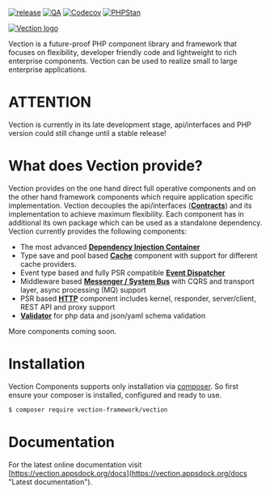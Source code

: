 [![release](https://img.shields.io/github/v/release/Vection-Framework/Vection?include_prereleases&style=for-the-badge)](https://img.shields.io/github/v/release/Vection-Framework/Vection?include_prereleases)
[![QA](https://img.shields.io/github/workflow/status/Vection-Framework/Vection/QA?label=QA&style=for-the-badge)](https://github.com/Vection-Framework/Vection/actions)
[![Codecov](https://img.shields.io/codecov/c/github/Vection-Framework/Vection?style=for-the-badge)](https://codecov.io/gh/Vection-Framework/Vection)
[![PHPStan](https://img.shields.io/badge/PHPStan-level%205-blueviolet.svg?style=for-the-badge)](https://phpstan.org)

[![Vection logo](https://vection.appsdock.org/vection-framework.png)](https://vection.appsdock.org)

Vection is a future-proof PHP component library and framework that focuses on flexibility, developer friendly code and lightweight to rich enterprise components. Vection can be used to realize small to large enterprise applications.

# ATTENTION

Vection is currently in its late development stage, api/interfaces and PHP version could still change until a stable release!

# What does Vection provide?

Vection provides on the one hand direct full operative components and on the other hand framework components which require application specific implementation. 
Vection decouples the api/interfaces (**[Contracts](https://github.com/Vection-Framework/Contracts)**) 
and its implementation to achieve maximum flexibility. Each component has in additional its own package which can be used as a standalone dependency. Vection currently provides the following components:

* The most advanced **[Dependency Injection Container](https://github.com/Vection-Framework/DI-Container)**
* Type save and pool based **[Cache](https://github.com/Vection-Framework/Cache)** component with support 
  for different cache providers.
* Event type based and fully PSR compatible **[Event Dispatcher](https://github.com/Vection-Framework/Event)**
* Middleware based **[Messenger / System Bus](https://github.com/Vection-Framework/Messenger)** with CQRS 
  and transport layer, async processing (MQ) support
* PSR based **[HTTP](https://github.com/Vection-Framework/Http)** component includes kernel, responder, 
  server/client, REST API and proxy support
* **[Validator](https://github.com/Vection-Framework/Validator)** for php data and json/yaml schema validation

More components coming soon.

# Installation

Vection Components supports only installation via [composer](https://getcomposer.org). So first ensure your composer is installed, configured and ready to use.

~~~bash
$ composer require vection-framework/vection
~~~

# Documentation

For the latest online documentation visit [https://vection.appsdock.org/docs](https://vection.appsdock.org/docs "Latest documentation").
